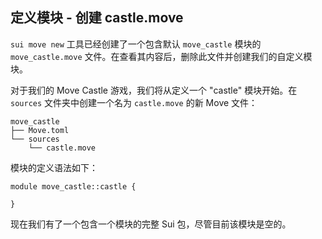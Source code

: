 ## 定义模块 - 创建 castle.move

`sui move new` 工具已经创建了一个包含默认 `move_castle` 模块的 `move_castle.move` 文件。在查看其内容后，删除此文件并创建我们的自定义模块。

对于我们的 Move Castle 游戏，我们将从定义一个 "castle" 模块开始。在 `sources` 文件夹中创建一个名为 `castle.move` 的新 Move 文件：

```
move_castle
├── Move.toml
└── sources
    └── castle.move
```

模块的定义语法如下：

```move
module move_castle::castle {
    
}
```

现在我们有了一个包含一个模块的完整 Sui 包，尽管目前该模块是空的。